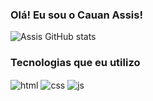 ### Olá! Eu sou o ️Cauan Assis!

![Assis GitHub stats](https://github-readme-stats.vercel.app/api?username=cauanASSIS&show_icons=true&theme=dark)

### Tecnologias que eu utilizo

<div style="display: inline_block">
  <img align="center" alt="html" src="https://img.shields.io/badge/HTML-239120?style=for-the-badge&logo=html5&logoColor=white" />
  <img align="center" alt="css" src="https://img.shields.io/badge/CSS3-1572B6?style=for-the-badge&logo=css3&logoColor=white" />
  <img align="center" alt="js" src="https://img.shields.io/badge/JavaScript-F7DF1E?style=for-the-badge&logo=javascript&logoColor=black" />
</div><br/>
